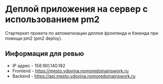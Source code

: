 # Деплой приложения на сервер с использованием pm2
Стартеркит проекта по автоматизации деплоя фронтенда и бэкенда при помощи pm2 (pm2 deploy).

## Информация для ревью
- IP адрес - 158.160.140.182
- Frontend - https://mesto.vdovina.nomoredomainswork.ru
- Backend - https://api.mesto.vdovina.nomoredomainswork.ru
